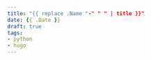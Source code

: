 ```yaml
---
title: "{{ replace .Name "-" " " | title }}"
date: {{ .Date }}
draft: true
tags:
- python
- hugo
---
```


